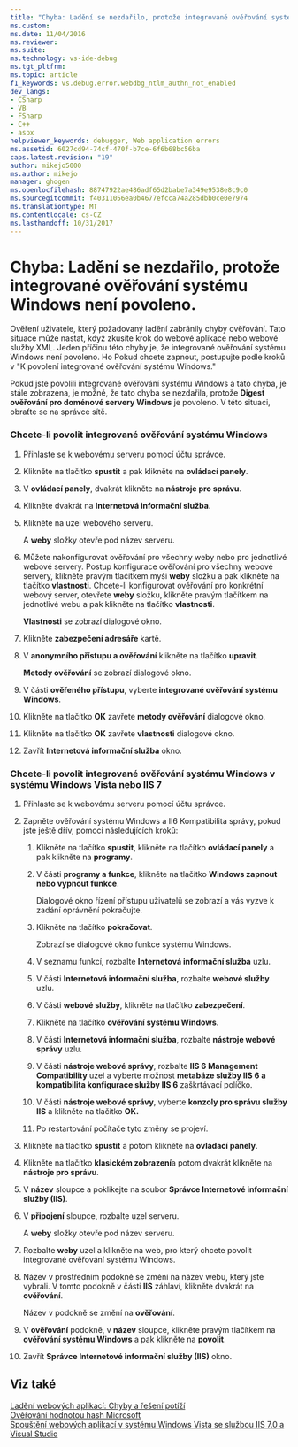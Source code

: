 ```yaml
---
title: "Chyba: Ladění se nezdařilo, protože integrované ověřování systému Windows není povoleno. | Microsoft Docs"
ms.custom: 
ms.date: 11/04/2016
ms.reviewer: 
ms.suite: 
ms.technology: vs-ide-debug
ms.tgt_pltfrm: 
ms.topic: article
f1_keywords: vs.debug.error.webdbg_ntlm_authn_not_enabled
dev_langs:
- CSharp
- VB
- FSharp
- C++
- aspx
helpviewer_keywords: debugger, Web application errors
ms.assetid: 6027cd94-74cf-470f-b7ce-6f6b68bc56ba
caps.latest.revision: "19"
author: mikejo5000
ms.author: mikejo
manager: ghogen
ms.openlocfilehash: 88747922ae486adf65d2babe7a349e9538e8c9c0
ms.sourcegitcommit: f40311056ea0b4677efcca74a285dbb0ce0e7974
ms.translationtype: MT
ms.contentlocale: cs-CZ
ms.lasthandoff: 10/31/2017
---
```

# <a name="error-debugging-failed-because-integrated-windows-authentication-is-not-enabled"></a>Chyba: Ladění se nezdařilo, protože integrované ověřování systému Windows není povoleno.
Ověření uživatele, který požadovaný ladění zabránily chyby ověřování. Tato situace může nastat, když zkusíte krok do webové aplikace nebo webové služby XML. Jeden příčinu této chyby je, že integrované ověřování systému Windows není povoleno. Ho Pokud chcete zapnout, postupujte podle kroků v "K povolení integrované ověřování systému Windows."  
  
 Pokud jste povolili integrované ověřování systému Windows a tato chyba, je stále zobrazena, je možné, že tato chyba se nezdařila, protože **Digest ověřování pro doménové servery Windows** je povoleno. V této situaci, obraťte se na správce sítě.  
  
### <a name="to-enable-integrated-windows-authentication"></a>Chcete-li povolit integrované ověřování systému Windows  
  
1.  Přihlaste se k webovému serveru pomocí účtu správce.  
  
2.  Klikněte na tlačítko **spustit** a pak klikněte na **ovládací panely**.  
  
3.  V **ovládací panely**, dvakrát klikněte na **nástroje pro správu**.  
  
4.  Klikněte dvakrát na **Internetová informační služba**.  
  
5.  Klikněte na uzel webového serveru.  
  
     A **weby** složky otevře pod název serveru.  
  
6.  Můžete nakonfigurovat ověřování pro všechny weby nebo pro jednotlivé webové servery. Postup konfigurace ověřování pro všechny webové servery, klikněte pravým tlačítkem myši **weby** složku a pak klikněte na tlačítko **vlastnosti**. Chcete-li konfigurovat ověřování pro konkrétní webový server, otevřete **weby** složku, klikněte pravým tlačítkem na jednotlivé webu a pak klikněte na tlačítko **vlastnosti**.  
  
     **Vlastnosti** se zobrazí dialogové okno.  
  
7.  Klikněte **zabezpečení adresáře** kartě.  
  
8.  V **anonymního přístupu a ověřování** klikněte na tlačítko **upravit**.  
  
     **Metody ověřování** se zobrazí dialogové okno.  
  
9. V části **ověřeného přístupu**, vyberte **integrované ověřování systému Windows**.  
  
10. Klikněte na tlačítko **OK** zavřete **metody ověřování** dialogové okno.  
  
11. Klikněte na tlačítko **OK** zavřete **vlastnosti** dialogové okno.  
  
12. Zavřít **Internetová informační služba** okno.  
  
### <a name="to-enable-integrated-windows-authentication-in-windows-vistaiis-7"></a>Chcete-li povolit integrované ověřování systému Windows v systému Windows Vista nebo IIS 7  
  
1.  Přihlaste se k webovému serveru pomocí účtu správce.  
  
2.  Zapněte ověřování systému Windows a II6 Kompatibilita správy, pokud jste ještě dřív, pomocí následujících kroků:  
  
    1.  Klikněte na tlačítko **spustit**, klikněte na tlačítko **ovládací panely** a pak klikněte na **programy**.  
  
    2.  V části **programy a funkce**, klikněte na tlačítko **Windows zapnout nebo vypnout funkce**.  
  
         Dialogové okno řízení přístupu uživatelů se zobrazí a vás vyzve k zadání oprávnění pokračujte.  
  
    3.  Klikněte na tlačítko **pokračovat**.  
  
         Zobrazí se dialogové okno funkce systému Windows.  
  
    4.  V seznamu funkcí, rozbalte **Internetová informační služba** uzlu.  
  
    5.  V části **Internetová informační služba**, rozbalte **webové služby** uzlu.  
  
    6.  V části **webové služby**, klikněte na tlačítko **zabezpečení**.  
  
    7.  Klikněte na tlačítko **ověřování systému Windows**.  
  
    8.  V části **Internetová informační služba**, rozbalte **nástroje webové správy** uzlu.  
  
    9. V části **nástroje webové správy**, rozbalte **IIS 6 Management Compatibility** uzel a vyberte možnost **metabáze služby IIS 6 a kompatibilita konfigurace služby IIS 6** zaškrtávací políčko.  
  
    10. V části **nástroje webové správy**, vyberte **konzoly pro správu služby IIS** a klikněte na tlačítko **OK.**  
  
    11. Po restartování počítače tyto změny se projeví.  
  
3.  Klikněte na tlačítko **spustit** a potom klikněte na **ovládací panely**.  
  
4.  Klikněte na tlačítko **klasickém zobrazení**a potom dvakrát klikněte na **nástroje pro správu**.  
  
5.  V **název** sloupce a poklikejte na soubor **Správce Internetové informační služby (IIS)**.  
  
6.  V **připojení** sloupce, rozbalte uzel serveru.  
  
     A **weby** složky otevře pod název serveru.  
  
7.  Rozbalte **weby** uzel a klikněte na web, pro který chcete povolit integrované ověřování systému Windows.  
  
8.  Název v prostředním podokně se změní na název webu, který jste vybrali. V tomto podokně v části **IIS** záhlaví, klikněte dvakrát na **ověřování**.  
  
     Název v podokně se změní na **ověřování**.  
  
9. V **ověřování** podokně, v **název** sloupce, klikněte pravým tlačítkem na **ověřování systému Windows** a pak klikněte na **povolit**.  
  
10. Zavřít **Správce Internetové informační služby (IIS)** okno.  
  
## <a name="see-also"></a>Viz také  
 [Ladění webových aplikací: Chyby a řešení potíží](../debugger/debugging-web-applications-errors-and-troubleshooting.md)   
 [Ověřování hodnotou hash Microsoft](http://go.microsoft.com/fwlink/?LinkId=77938)   
 [Spouštění webových aplikací v systému Windows Vista se službou IIS 7.0 a Visual Studio](http://msdn.microsoft.com/Library/262a82ac-dd0e-4096-86c6-fb463e88be66)